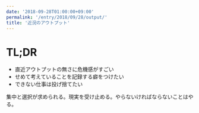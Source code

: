 ```yaml
---
date: '2018-09-28T01:00:00+09:00'
permalink: '/entry/2018/09/28/output/'
title: '近況のアウトプット'
---
```


# TL;DR

- 直近アウトプットの無さに危機感がすごい
- せめて考えていることを記録する癖をつけたい
- できない仕事は投げ捨てたい

集中と選択が求められる。現実を受け止める。やらないければならないことはやる。
